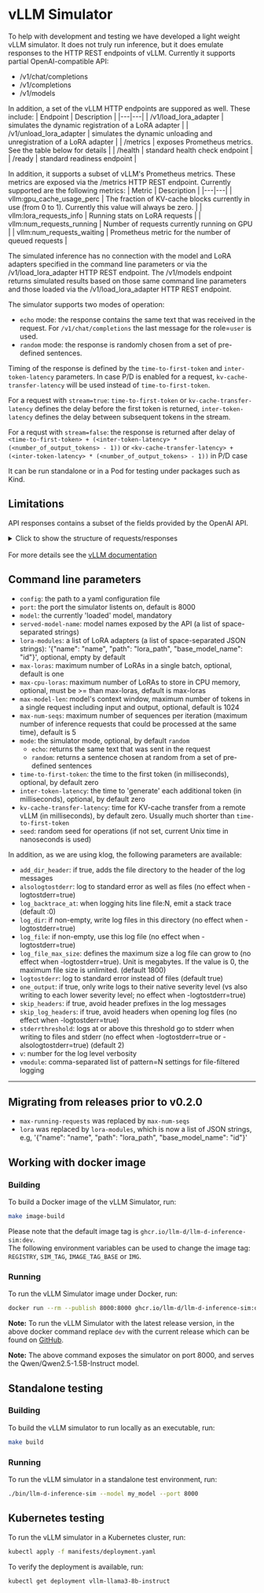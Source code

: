 # vLLM Simulator
To help with development and testing we have developed a light weight vLLM simulator. It does not truly
run inference, but it does emulate responses to the HTTP REST endpoints of vLLM. 
Currently it supports partial OpenAI-compatible API:
- /v1/chat/completions 
- /v1/completions 
- /v1/models

In addition, a set of the vLLM HTTP endpoints are suppored as well. These include:
| Endpoint | Description |
|---|---|
| /v1/load_lora_adapter   | simulates the dynamic registration of a LoRA adapter |
| /v1/unload_lora_adapter | simulates the dynamic unloading and unregistration of a LoRA adapter |
| /metrics                | exposes Prometheus metrics. See the table below for details |
| /health                 | standard health check endpoint |
| /ready                  | standard readiness endpoint |

In addition, it supports a subset of vLLM's Prometheus metrics. These metrics are exposed via the /metrics HTTP REST endpoint. Currently supported are the following metrics:
| Metric | Description |
|---|---|
| vllm:gpu_cache_usage_perc | The fraction of KV-cache blocks currently in use (from 0 to 1). Currently this value will always be zero. |
| vllm:lora_requests_info | Running stats on LoRA requests |
| vllm:num_requests_running | Number of requests currently running on GPU |
| vllm:num_requests_waiting | Prometheus metric for the number of queued requests |

The simulated inference has no connection with the model and LoRA adapters specified in the command line parameters or via the /v1/load_lora_adapter HTTP REST endpoint. The /v1/models endpoint returns simulated results based on those same command line parameters and those loaded via the /v1/load_lora_adapter HTTP REST endpoint.

The simulator supports two modes of operation:
- `echo` mode: the response contains the same text that was received in the request. For `/v1/chat/completions` the last message for the role=`user` is used.
- `random` mode: the response is randomly chosen from a set of pre-defined sentences.

Timing of the response is defined by the `time-to-first-token` and `inter-token-latency` parameters. In case P/D is enabled for a request, `kv-cache-transfer-latency` will be used instead of `time-to-first-token`.

For a request with `stream=true`: `time-to-first-token` or `kv-cache-transfer-latency` defines the delay before the first token is returned, `inter-token-latency` defines the delay between subsequent tokens in the stream. 

For a requst with `stream=false`: the response is returned after delay of `<time-to-first-token> + (<inter-token-latency> * (<number_of_output_tokens> - 1))` or `<kv-cache-transfer-latency> + (<inter-token-latency> * (<number_of_output_tokens> - 1))` in P/D case

It can be run standalone or in a Pod for testing under packages such as Kind.

## Limitations
API responses contains a subset of the fields provided by the OpenAI API.

<details>
  <summary>Click to show the structure of requests/responses</summary>  

- `/v1/chat/completions`
    - **request**
        - stream
        - model
        - messages
            - role
            - content
    - **response**
        - id
        - created
        - model
        - choices
            - index
            - finish_reason
            - message
- `/v1/completions`
    - **request**
        - stream
        - model
        - prompt
        - max_tokens (for future usage)
    - **response**
        - id
        - created
        - model
        - choices
            - text
- `/v1/models`
    - **response**
        - object (list)
        - data
            - id
            - object (model)
            - created
            - owned_by
            - root
            - parent
</details>
<br/>
For more details see the <a href="https://docs.vllm.ai/en/stable/getting_started/quickstart.html#openai-completions-api-with-vllm">vLLM documentation</a>

## Command line parameters
- `config`: the path to a yaml configuration file 
- `port`: the port the simulator listents on, default is 8000
- `model`: the currently 'loaded' model, mandatory
- `served-model-name`: model names exposed by the API (a list of space-separated strings)
- `lora-modules`: a list of LoRA adapters (a list of space-separated JSON strings): '{"name": "name", "path": "lora_path", "base_model_name": "id"}', optional, empty by default
- `max-loras`: maximum number of LoRAs in a single batch, optional, default is one
- `max-cpu-loras`: maximum number of LoRAs to store in CPU memory, optional, must be >= than max-loras, default is max-loras
- `max-model-len`: model's context window, maximum number of tokens in a single request including input and output, optional, default is 1024
- `max-num-seqs`: maximum number of sequences per iteration (maximum number of inference requests that could be processed at the same time), default is 5
- `mode`: the simulator mode, optional, by default `random`
    - `echo`: returns the same text that was sent in the request
    - `random`: returns a sentence chosen at random from a set of pre-defined sentences
- `time-to-first-token`: the time to the first token (in milliseconds), optional, by default zero
- `inter-token-latency`: the time to 'generate' each additional token (in milliseconds), optional, by default zero
- `kv-cache-transfer-latency`: time for KV-cache transfer from a remote vLLM (in milliseconds), by default zero. Usually much shorter than `time-to-first-token`
- `seed`: random seed for operations (if not set, current Unix time in nanoseconds is used)

In addition, as we are using klog, the following parameters are available:
- `add_dir_header`: if true, adds the file directory to the header of the log messages
- `alsologtostderr`: log to standard error as well as files (no effect when -logtostderr=true)
- `log_backtrace_at`: when logging hits line file:N, emit a stack trace (default :0)
- `log_dir`: if non-empty, write log files in this directory (no effect when -logtostderr=true)
- `log_file`: if non-empty, use this log file (no effect when -logtostderr=true)
- `log_file_max_size`: defines the maximum size a log file can grow to (no effect when -logtostderr=true). Unit is megabytes. If the value is 0, the maximum file size is unlimited. (default 1800)
- `logtostderr`: log to standard error instead of files (default true)
- `one_output`: if true, only write logs to their native severity level (vs also writing to each lower severity level; no effect when -logtostderr=true)
- `skip_headers`: if true, avoid header prefixes in the log messages
- `skip_log_headers`: if true, avoid headers when opening log files (no effect when -logtostderr=true)
- `stderrthreshold`: logs at or above this threshold go to stderr when writing to files and stderr (no effect when -logtostderr=true or -alsologtostderr=true) (default 2)
- `v`: number for the log level verbosity
- `vmodule`: comma-separated list of pattern=N settings for file-filtered logging

---

## Migrating from releases prior to v0.2.0
- `max-running-requests` was replaced by `max-num-seqs`
- `lora` was replaced by `lora-modules`, which is now a list of JSON strings, e.g, '{"name": "name", "path": "lora_path", "base_model_name": "id"}'

## Working with docker image

### Building
To build a Docker image of the vLLM Simulator, run:
```bash
make image-build
```
Please note that the default image tag is `ghcr.io/llm-d/llm-d-inference-sim:dev`. <br>
The following environment variables can be used to change the image tag: `REGISTRY`, `SIM_TAG`, `IMAGE_TAG_BASE` or `IMG`.

### Running
To run the vLLM Simulator image under Docker, run:
```bash
docker run --rm --publish 8000:8000 ghcr.io/llm-d/llm-d-inference-sim:dev  --port 8000 --model "Qwen/Qwen2.5-1.5B-Instruct" --lora "tweet-summary-0,tweet-summary-1"
```
**Note:** To run the vLLM Simulator with the latest release version, in the above docker command replace `dev` with the current release which can be found on [GitHub](https://github.com/llm-d/llm-d-inference-sim/pkgs/container/llm-d-inference-sim).

**Note:** The above command exposes the simulator on port 8000, and serves the Qwen/Qwen2.5-1.5B-Instruct model.

## Standalone testing

### Building
To build the vLLM simulator to run locally as an executable, run:
```bash
make build
```

### Running
To run the vLLM simulator in a standalone test environment, run:
```bash
./bin/llm-d-inference-sim --model my_model --port 8000
```

## Kubernetes testing

To run the vLLM simulator in a Kubernetes cluster, run:
```bash
kubectl apply -f manifests/deployment.yaml
```

To verify the deployment is available, run:
```bash
kubectl get deployment vllm-llama3-8b-instruct
```
